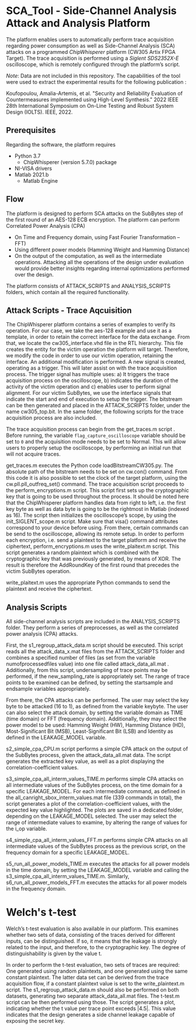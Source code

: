# SCA_Tool - Side-Channel Analysis Attack and Analysis Platform

The platform enables users to automatically perform trace acquisition regarding power consumption as well as Side-Channel Analysis (SCA) attacks on a programmed _ChipWhisperer_ platform (CW305 Artix FPGA Target). The trace acquisition is performed using a _Siglent SDS2352X-E_ oscilloscope, which is remotely configured through the platform’s script.

_Note_: Data are not included in this repository. The capabilities of the tool were used to extract the experimental results for the following publication : 

Koufopoulou, Amalia-Artemis, et al. "Security and Reliability Evaluation of Countermeasures implemented using High-Level Synthesis." 2022 IEEE 28th International Symposium on On-Line Testing and Robust System Design (IOLTS). IEEE, 2022.

## Prerequisites

Regarding the software, the platform requires 
* Python 3.7 
    - ChipWhisperer (version 5.7.0) package 
* NI-VISA drivers 
* Matlab 2021.b
    - Matlab Engine


## Flow
The platform is designed to perform SCA attacks on the SubBytes step of the first round of an AES-128 ECB encryption. The platform can perform Correlated Power Analysis (CPA)

* On Time and Frequency domain, using Fast Fourier Transformation – FFT)
* Using different power models (Hamming Weight and Hamming Distance)
* On the output of the computation, as well as the intermediate operations. Attacking all the operations of the design under evaluation would provide better insights regarding internal optimizations performed over the design.

The platform consists of ATTACK_SCRIPTS and ANALYSIS_SCRIPTS folders, which contain all the required functionality. 

## Attack Scripts - Trace Aqcuisition
The ChipWhisperer platform contains a series of examples to verify its operation. For our case, we take the aes-128 example and use it as a template, in order to retain the correct interface for the data exchange. From that, we locate the cw305_interface.vhd file in the RTL hierarchy. This file creates the entity for the victim operation the platform will target. Therefore, we modify the code in order to use our victim operation, retaining the interface.
An additional modification is performed. A new signal is created, operating as a trigger. This will later assist on with the trace acquisition process. The trigger signal has multiple uses: a) It triggers the trace acquisition process on the oscilloscope, b) indicates the duration of the activity of the victim operation and c) enables user to perform signal alignment. For our victim SubBytes, we use the interface signals that indicate the start and end of execution to setup the trigger.
The bitstream can be then generated and placed in the ATTACK_SCRIPTS folder, under the name cw305_top.bit. In the same folder, the following scripts for the trace acquisition process are also included.

The trace acquisition process can begin from the get_traces.m script . Before running, the variable `flag_capture_oscilloscope` variable should be set to `0` and the acquisition mode needs to be set to Normal. This will allow users to properly setup the oscilloscope, by performing an initial run that will not acquire traces.

get_traces.m executes the Python code loadBitstreamCW305.py. The absolute path of the bitstream needs to be set on cw.con() command. From this code it is also possible to set the clock of the target platform, using the cw.pll.pll_outfreq_set() command. 
The trace acquisition script proceeds to the perform_encryptions.m script. This script first sets up the cryptographic key that is going to be used throughout the process. It should be noted here that the ChipWhisperer platform handles data from right to left, i.e. the first key byte as well as data byte is going to be the rightmost in Matlab (indexed as 16). 
The script then initializes the oscilloscope’s scope, by using the init_SIGLENT_scope.m script. Make sure that visa() command attributes correspond to your device before using. From there, certain commands can be send to the oscilloscope, allowing its remote setup.
In order to perform each encryption, i.e. send a plaintext to the target platform and receive the ciphertext, perform_encryptions.m uses the write_plaitext.m script. This script generates a random plaintext which is combined with the cryptographic key that was previously generated, by means of XOR. The result is therefore the AddRoundKey of the first round that precedes the victim SubBytes operation. 

write_plaitext.m uses the appropriate Python commands to send the plaintext and receive the ciphertext. 

## Analysis Scripts
All side-channel analysis scripts are included in the ANALYSIS_SCRIPTS folder. They perform a series of preprocesses, as well as the correlated power analysis (CPA) attacks.

First, the s1_regroup_attack_data.m script should be executed. This script reads all the attack_data_x.mat files from the ATTACK_SCRIPTS folder and combines a specified number of files (as set from the variable numofprocessedfiles value) into one file called attack_data_all.mat . Additionally, from this script, undersampling of trace points may be performed, if the new_sampling_rate is appropriately set. The range of trace points to be examined can be defined, by setting the startsample and endsample variables appropriately.

From there, the CPA attacks can be performed. The user may select the key byte to be attacked (16 to 1), as defined from the variable keybyte. The user can also select the attack domain, by setting the variable domain as TIME (time domain) or FFT (frequency domain). Additionally, they may select the power model to be used: Hamming Weight (HW), Hamming Distance (HD), Most-Significant Bit (MSB), Least-Significant Bit (LSB) and Identity as defined in the LEAKAGE_MODEL variable.

s2_simple_cpa_CPU.m script performs a simple CPA attack on the output of the SubBytes process, given the attack_data_all.mat data. The script generates the extracted key value, as well as a plot displaying the correlation-coefficient values.

s3_simple_cpa_all_interm_values_TIME.m performs simple CPA attacks on all intermediate values of the SubBytes process, on the time domain for a specific LEAKAGE_MODEL. For each intermediate command, as defined in the all_canright_sbox_interm_values.mat file (339 commands in total), the script generates a plot of the correlation-coefficient values, with the expected key value highlighted. The plots are saved in a dedicated folder, depending on the LEAKAGE_MODEL selected. The user may select the range of intermediate values to examine, by altering the range of values for the i_op variable. 

s4_simple_cpa_all_interm_values_FFT.m performs simple CPA attacks on all intermediate values of the SubBytes process as the previous script, on the frequency domain for a specific LEAKAGE_MODEL.

s5_run_all_power_models_TIME.m executes the attacks for all power models in the time domain, by setting the LEAKAGE_MODEL variable and calling the s3_simple_cpa_all_interm_values_TIME.m. Similarly, s6_run_all_power_models_FFT.m executes the attacks for all power models in the frequency domain.

# Welch's t-test
Welch’s t-test evaluation is also available in our platform. This examines whether two sets of data, consisting of the traces derived for different inputs, can be distinguished. If so, it means that the leakage is strongly related to the input, and therefore, to the cryptographic key. The degree of distinguishability is given by the value t.

In order to perform the t-test evaluation, two sets of traces are required: One generated using random plaintexts, and one generated using the same constant plaintext. The latter data set can be derived from the trace acquisition flow, if a constant plaintext value is set to the write_plaintext.m script. The s1_regroup_attack_data.m should also be performed on both datasets, generating two separate attack_data_all.mat files. The t-test.m script can be then performed using those. The script generates a plot, indicating whether the t value per trace point exceeds |4.5|. This value indicates that the design generates a side channel leakage capable of exposing the secret key.
